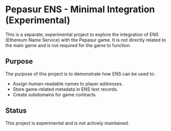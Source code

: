 # Pepasur ENS - Minimal Integration (Experimental)

This is a separate, experimental project to explore the integration of ENS (Ethereum Name Service) with the Pepasur game. It is not directly related to the main game and is not required for the game to function.

## Purpose

The purpose of this project is to demonstrate how ENS can be used to:

-   Assign human-readable names to player addresses.
-   Store game-related metadata in ENS text records.
-   Create subdomains for game contracts.

## Status

This project is experimental and is not actively maintained.
